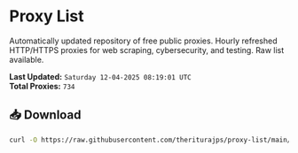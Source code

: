 # Proxy List

Automatically updated repository of free public proxies. Hourly refreshed HTTP/HTTPS proxies for web scraping, cybersecurity, and testing. Raw list available.

**Last Updated:** `Saturday 12-04-2025 08:19:01 UTC`  
**Total Proxies:** `734`

## 📥 Download
```bash
curl -O https://raw.githubusercontent.com/theriturajps/proxy-list/main/proxies.txt
